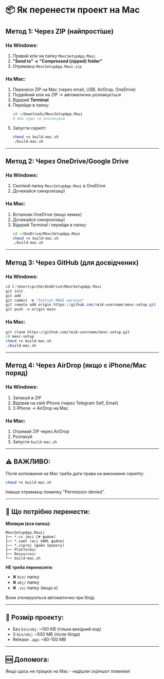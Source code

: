 # 📦 Як перенести проект на Mac

## Метод 1: Через ZIP (найпростіше)

### На Windows:
1. Правий клік на папку `MexcSetupApp.Maui`
2. **"Send to" → "Compressed (zipped) folder"**
3. Отримаєш `MexcSetupApp.Maui.zip`

### На Mac:
1. Перенеси ZIP на Mac (через email, USB, AirDrop, OneDrive)
2. Подвійний клік на ZIP → автоматично розпакується
3. Відкрий **Terminal**
4. Перейди в папку:
   ```bash
   cd ~/Downloads/MexcSetupApp.Maui
   # Або куди ти розпакував
   ```
5. Запусти скрипт:
   ```bash
   chmod +x build-mac.sh
   ./build-mac.sh
   ```

---

## Метод 2: Через OneDrive/Google Drive

### На Windows:
1. Скопіюй папку `MexcSetupApp.Maui` в OneDrive
2. Дочекайся синхронізації

### На Mac:
1. Встанови OneDrive (якщо немає)
2. Дочекайся синхронізації
3. Відкрий Terminal і перейди в папку:
   ```bash
   cd ~/OneDrive/MexcSetupApp.Maui
   chmod +x build-mac.sh
   ./build-mac.sh
   ```

---

## Метод 3: Через GitHub (для досвідчених)

### На Windows:
```powershell
cd C:\Users\pczhe\OneDrive\MexcSetupApp.Maui
git init
git add .
git commit -m "Initial MAUI version"
git remote add origin https://github.com/твій-username/mexc-setup.git
git push -u origin main
```

### На Mac:
```bash
git clone https://github.com/твій-username/mexc-setup.git
cd mexc-setup
chmod +x build-mac.sh
./build-mac.sh
```

---

## Метод 4: Через AirDrop (якщо є iPhone/Mac поряд)

### На Windows:
1. Запакуй в ZIP
2. Відправ на свій iPhone (через Telegram Self, Email)
3. З iPhone → AirDrop на Mac

### На Mac:
1. Отримай ZIP через AirDrop
2. Розпакуй
3. Запусти `build-mac.sh`

---

## ⚠️ ВАЖЛИВО:

Після копіювання на Mac треба дати права на виконання скрипту:
```bash
chmod +x build-mac.sh
```

Інакше отримаєш помилку "Permission denied".

---

## 🎯 Що потрібно перенести:

**Мінімум (вся папка):**
```
MexcSetupApp.Maui/
├── *.cs (всі C# файли)
├── *.xaml (всі XAML файли)
├── *.csproj (файл проекту)
├── Platforms/
├── Resources/
└── build-mac.sh
```

**НЕ треба переносити:**
- ❌ `bin/` папку
- ❌ `obj/` папку
- ❌ `.vs/` папку (якщо є)

Вони згенеруються автоматично при білді.

---

## 📏 Розмір проекту:

- Без `bin/obj`: ~100 KB (тільки вихідний код)
- З `bin/obj`: ~500 MB (після білда)
- Release `.app`: ~80-150 MB

---

## 🆘 Допомога:

Якщо щось не працює на Mac - надішли скріншот помилки!




